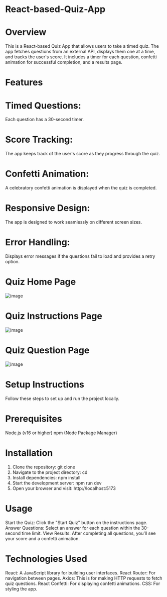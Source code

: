 # React-based-Quiz-App

# Overview
This is a React-based Quiz App that allows users to take a timed quiz. The app fetches questions from an external API, displays them one at a time, and tracks the user's score. It includes a timer for each question, confetti animation for successful completion, and a results page.

# Features
# Timed Questions: 
Each question has a 30-second timer.
# Score Tracking:
The app keeps track of the user's score as they progress through the quiz.
# Confetti Animation:
A celebratory confetti animation is displayed when the quiz is completed.
# Responsive Design: 
The app is designed to work seamlessly on different screen sizes.
# Error Handling: 
Displays error messages if the questions fail to load and provides a retry option.

# Quiz Home Page
![image](https://github.com/user-attachments/assets/8f098136-2e82-4de4-9f10-da2ba00598ce)
# Quiz Instructions Page
![image](https://github.com/user-attachments/assets/1ba46f8f-be79-4178-aef2-23f7291eedb4)
# Quiz Question Page
![image](https://github.com/user-attachments/assets/2a11b260-f26a-4d54-8b83-a5bb04cfbdb7)


# Setup Instructions
Follow these steps to set up and run the project locally.

# Prerequisites
Node.js (v16 or higher)
npm (Node Package Manager)

# Installation
1. Clone the repository:
git clone 
2. Navigate to the project directory:
cd 
3. Install dependencies:
npm install
4. Start the development server:
npm run dev
6. Open your browser and visit:
http://localhost:5173

# Usage
Start the Quiz: Click the "Start Quiz" button on the instructions page.
Answer Questions: Select an answer for each question within the 30-second time limit.
View Results: After completing all questions, you'll see your score and a confetti animation.

# Technologies Used
React: A JavaScript library for building user interfaces.
React Router: For navigation between pages.
Axios: This is for making HTTP requests to fetch quiz questions.
React Confetti: For displaying confetti animations.
CSS: For styling the app.

